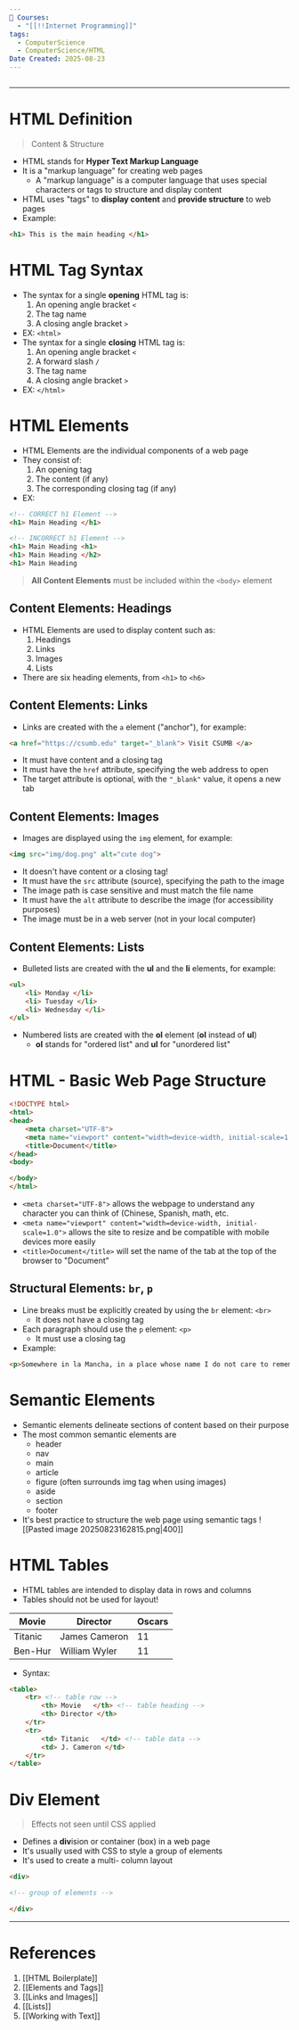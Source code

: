 ```yaml
---
📕 Courses:
  - "[[!!Internet Programming]]"
tags:
  - ComputerScience
  - ComputerScience/HTML
Date Created: 2025-08-23
---
```

```table-of-contents
```
---
# HTML Definition
>Content & Structure
- HTML stands for **Hyper Text Markup Language**
- It is a "markup language" for creating web pages
	- A "markup language" is a computer language that uses special characters or tags to structure and display content
- HTML uses "tags" to **display content** and **provide structure** to web pages
- Example:
```html
<h1> This is the main heading </h1>
```

# HTML Tag Syntax
- The syntax for a single **opening** HTML tag is:
	1. An opening angle bracket `<`
	2. The tag name
	3. A closing angle bracket `>`
- EX: `<html>`
- The syntax for a single **closing** HTML tag is:
	1. An opening angle bracket `<`
	2. A forward slash `/`
	3. The tag name
	4. A closing angle bracket `>`
- EX: `</html>`

# HTML Elements
- HTML Elements are the individual components of a web page
- They consist of:
	1. An opening tag
	2. The content (if any)
	3. The corresponding closing tag (if any)
- EX:
```html
<!-- CORRECT h1 Element -->
<h1> Main Heading </h1>

<!-- INCORRECT h1 Element -->
<h1> Main Heading <h1>
<h1> Main Heading </h2>
<h1> Main Heading
```

> **All Content Elements** must be included within the `<body>` element
## Content Elements: Headings 
- HTML Elements are used to display content such as:
	1. Headings
	2. Links
	3. Images
	4. Lists
- There are six heading elements, from `<h1>` to `<h6>`
## Content Elements: Links
- Links are created with the `a` element ("anchor"), for example:
```html
<a href="https://csumb.edu" target="_blank"> Visit CSUMB </a>
```
- It must have content and a closing tag
- It must have the `href` attribute, specifying the web address to open
- The target attribute is optional, with the `"_blank"` value, it opens a new tab
## Content Elements: Images
- Images are displayed using the `img` element, for example:
```html
<img src="img/dog.png" alt="cute dog">
```
- It doesn't have content or a closing tag!
- It must have the `src` attribute (source), specifying the path to the image
- The image path is case sensitive and must match the file name
- It must have the `alt` attribute to describe the image (for accessibility purposes)
- The image must be in a web server (not in your local computer)
## Content Elements: Lists
- Bulleted lists are created with the **ul** and the **li** elements, for example:
```html
<ul>
	<li> Monday </li>
	<li> Tuesday </li>
	<li> Wednesday </li>
</ul>
```
- Numbered lists are created with the **ol** element (**ol** instead of **ul**)
	- **ol** stands for "ordered list" and **ul** for "unordered list"

# HTML - Basic Web Page Structure
```html
<!DOCTYPE html>
<html>
<head>
	<meta charset="UTF-8">
	<meta name="viewport" content="width=device-width, initial-scale=1.0">
	<title>Document</title>
</head>
<body>

</body>
</html>
```
- `<meta charset="UTF-8">` allows the webpage to understand any character you can think of (Chinese, Spanish, math, etc.
- `<meta name="viewport" content="width=device-width, initial-scale=1.0">` allows the site to resize and be compatible with mobile devices more easily
- `<title>Document</title>` will set the name of the tab at the top of the browser to "Document"
## Structural Elements: `br`, `p`
- Line breaks must be explicitly created by using the `br` element: `<br>`
	- It does not have a closing tag
- Each paragraph should use the `p` element: `<p>`
	- It must use a closing tag
- Example:
```html
<p>Somewhere in la Mancha, in a place whose name I do not care to remember, a gentleman lived not long ago, one of those who has a lance and ancient shield on a shelf and keeps a slinny nag and a greyhound for racing</p>
```

# Semantic Elements
- Semantic elements delineate sections of content based on their purpose
- The most common semantic elements are
	- header
	- nav
	- main
	- article
	- figure (often surrounds img tag when using images)
	- aside
	- section
	- footer
- It's best practice to structure the web page using semantic tags
![[Pasted image 20250823162815.png|400]]

# HTML Tables
- HTML tables are intended to display data in rows and columns
- Tables should not be used for layout!

| **Movie** | **Director**  | **Oscars** |
| --------- | ------------- | ---------- |
| Titanic   | James Cameron | 11         |
| Ben-Hur   | William Wyler | 11         |
- Syntax:
```html
<table>
	<tr> <!-- table row -->
		<th> Movie   </th> <!-- table heading -->
		<th> Director </th>
	</tr>
	<tr>
		<td> Titanic   </td> <!-- table data -->
		<td> J. Cameron </td>
	</tr>
</table>
```

# Div Element
>Effects not seen until CSS applied
- Defines a **div**ision or container (box) in a web page
- It's usually used with CSS to style a group of elements
- It's used to create a multi- column layout
```html
<div>

<!-- group of elements -->

</div>
```

---
# References
1. [[HTML Boilerplate]]
2. [[Elements and Tags]]
3. [[Links and Images]]
4. [[Lists]]
5. [[Working with Text]]